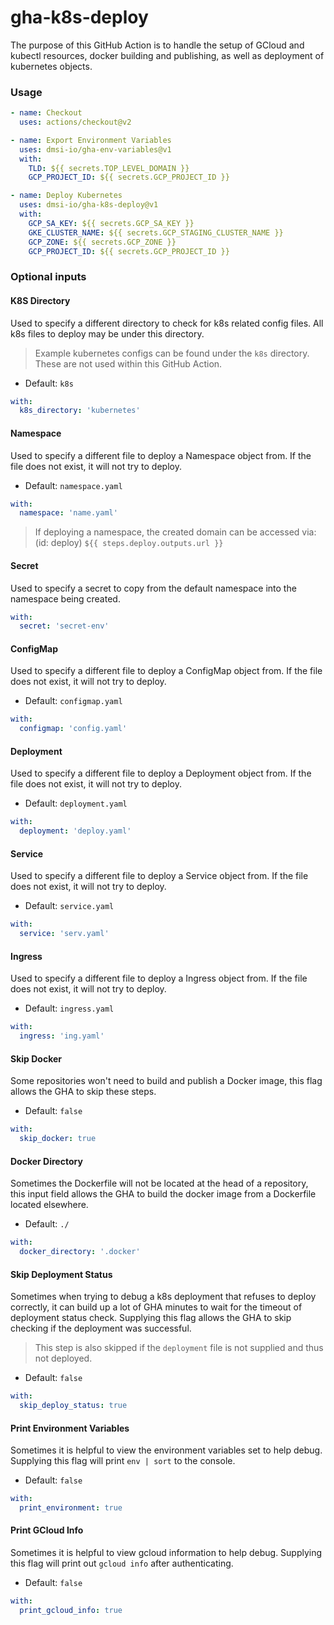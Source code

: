 # gha-k8s-deploy

The purpose of this GitHub Action is to handle the setup of GCloud and kubectl resources, docker building and publishing, as well as deployment of kubernetes objects.

### Usage

```yaml
- name: Checkout
  uses: actions/checkout@v2

- name: Export Environment Variables
  uses: dmsi-io/gha-env-variables@v1
  with:
    TLD: ${{ secrets.TOP_LEVEL_DOMAIN }}
    GCP_PROJECT_ID: ${{ secrets.GCP_PROJECT_ID }}

- name: Deploy Kubernetes
  uses: dmsi-io/gha-k8s-deploy@v1
  with:
    GCP_SA_KEY: ${{ secrets.GCP_SA_KEY }}
    GKE_CLUSTER_NAME: ${{ secrets.GCP_STAGING_CLUSTER_NAME }}
    GCP_ZONE: ${{ secrets.GCP_ZONE }}
    GCP_PROJECT_ID: ${{ secrets.GCP_PROJECT_ID }}
```

### Optional inputs

#### K8S Directory

Used to specify a different directory to check for k8s related config files. All k8s files to deploy may be under this directory.

> Example kubernetes configs can be found under the `k8s` directory. These are not used within this GitHub Action.

- Default: `k8s`

```yaml
with:
  k8s_directory: 'kubernetes'
```

#### Namespace

Used to specify a different file to deploy a Namespace object from. If the file does not exist, it will not try to deploy.

- Default: `namespace.yaml`

```yaml
with:
  namespace: 'name.yaml'
```

> If deploying a namespace, the created domain can be accessed via: (id: deploy) `${{ steps.deploy.outputs.url }}`

#### Secret

Used to specify a secret to copy from the default namespace into the namespace being created.

```yaml
with:
  secret: 'secret-env'
```

#### ConfigMap

Used to specify a different file to deploy a ConfigMap object from. If the file does not exist, it will not try to deploy.

- Default: `configmap.yaml`

```yaml
with:
  configmap: 'config.yaml'
```

#### Deployment

Used to specify a different file to deploy a Deployment object from. If the file does not exist, it will not try to deploy.

- Default: `deployment.yaml`

```yaml
with:
  deployment: 'deploy.yaml'
```

#### Service

Used to specify a different file to deploy a Service object from. If the file does not exist, it will not try to deploy.

- Default: `service.yaml`

```yaml
with:
  service: 'serv.yaml'
```

#### Ingress

Used to specify a different file to deploy a Ingress object from. If the file does not exist, it will not try to deploy.

- Default: `ingress.yaml`

```yaml
with:
  ingress: 'ing.yaml'
```

#### Skip Docker

Some repositories won't need to build and publish a Docker image, this flag allows the GHA to skip these steps.

- Default: `false`

```yaml
with:
  skip_docker: true
```

#### Docker Directory

Sometimes the Dockerfile will not be located at the head of a repository, this input field allows the GHA to build the docker image from a Dockerfile located elsewhere.

- Default: `./`

```yaml
with:
  docker_directory: '.docker'
```

#### Skip Deployment Status

Sometimes when trying to debug a k8s deployment that refuses to deploy correctly, it can build up a lot of GHA minutes to wait for the timeout of deployment status check. Supplying this flag allows the GHA to skip checking if the deployment was successful.

> This step is also skipped if the `deployment` file is not supplied and thus not deployed.

- Default: `false`

```yaml
with:
  skip_deploy_status: true
```

#### Print Environment Variables

Sometimes it is helpful to view the environment variables set to help debug. Supplying this flag will print `env | sort` to the console.

- Default: `false`

```yaml
with:
  print_environment: true
```

#### Print GCloud Info

Sometimes it is helpful to view gcloud information to help debug. Supplying this flag will print out `gcloud info` after authenticating.

- Default: `false`

```yaml
with:
  print_gcloud_info: true
```
